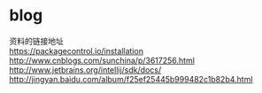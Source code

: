 blog
====
资料的链接地址  
https://packagecontrol.io/installation  
http://www.cnblogs.com/sunchina/p/3617256.html  
http://www.jetbrains.org/intellij/sdk/docs/  
http://jingyan.baidu.com/album/f25ef25445b999482c1b82b4.html  
